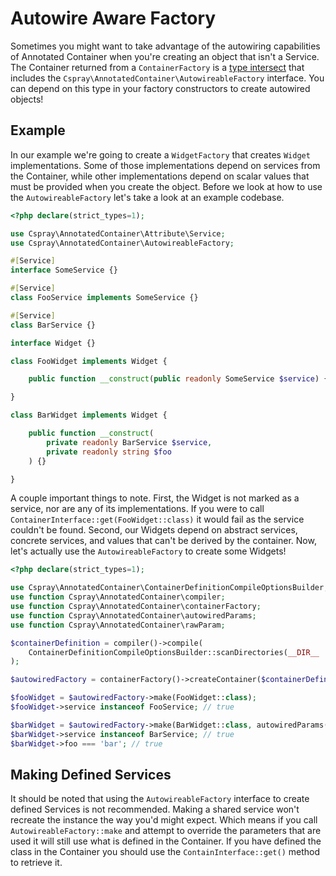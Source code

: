 # Autowire Aware Factory

Sometimes you might want to take advantage of the autowiring capabilities of Annotated Container when you're creating an object that isn't a Service. The Container returned from a `ContainerFactory` is a [type intersect](https://www.php.net/manual/en/language.types.declarations.php#language.types.declarations.composite.intersection) that includes the `Cspray\AnnotatedContainer\AutowireableFactory` interface. You can depend on this type in your factory constructors to create autowired objects!

## Example

In our example we're going to create a `WidgetFactory` that creates `Widget` implementations. Some of those implementations depend on services from the Container, while other implementations depend on scalar values that must be provided when you create the object. Before we look at how to use the `AutowireableFactory` let's take a look at an example codebase.

```php
<?php declare(strict_types=1);

use Cspray\AnnotatedContainer\Attribute\Service;
use Cspray\AnnotatedContainer\AutowireableFactory;

#[Service]
interface SomeService {}

#[Service]
class FooService implements SomeService {}

#[Service]
class BarService {}

interface Widget {}

class FooWidget implements Widget {

    public function __construct(public readonly SomeService $service) {}

}

class BarWidget implements Widget {

    public function __construct(
        private readonly BarService $service, 
        private readonly string $foo
    ) {} 

}
```

A couple important things to note. First, the Widget is not marked as a service, nor are any of its implementations. If you were to call `ContainerInterface::get(FooWidget::class)` it would fail as the service couldn't be found. Second, our Widgets depend on abstract services, concrete services, and values that can't be derived by the container.  Now, let's actually use the `AutowireableFactory` to create some Widgets!

```php
<?php declare(strict_types=1);

use Cspray\AnnotatedContainer\ContainerDefinitionCompileOptionsBuilder;
use function Cspray\AnnotatedContainer\compiler;
use function Cspray\AnnotatedContainer\containerFactory;
use function Cspray\AnnotatedContainer\autowiredParams;
use function Cspray\AnnotatedContainer\rawParam;

$containerDefinition = compiler()->compile(
    ContainerDefinitionCompileOptionsBuilder::scanDirectories(__DIR__ . '/src')->build()
);

$autowiredFactory = containerFactory()->createContainer($containerDefinition);

$fooWidget = $autowiredFactory->make(FooWidget::class);
$fooWidget->service instanceof FooService; // true

$barWidget = $autowiredFactory->make(BarWidget::class, autowiredParams(rawParam('foo', 'bar')));
$barWidget->service instanceof BarService; // true
$barWidget->foo === 'bar'; // true
```

## Making Defined Services

It should be noted that using the `AutowireableFactory` interface to create defined Services is not recommended. Making a shared service won't recreate the instance the way you'd might expect. Which means if you call `AutowireableFactory::make` and attempt to override the parameters that are used it will still use what is defined in the Container. If you have defined the class in the Container you should use the `ContainInterface::get()` method to retrieve it.


